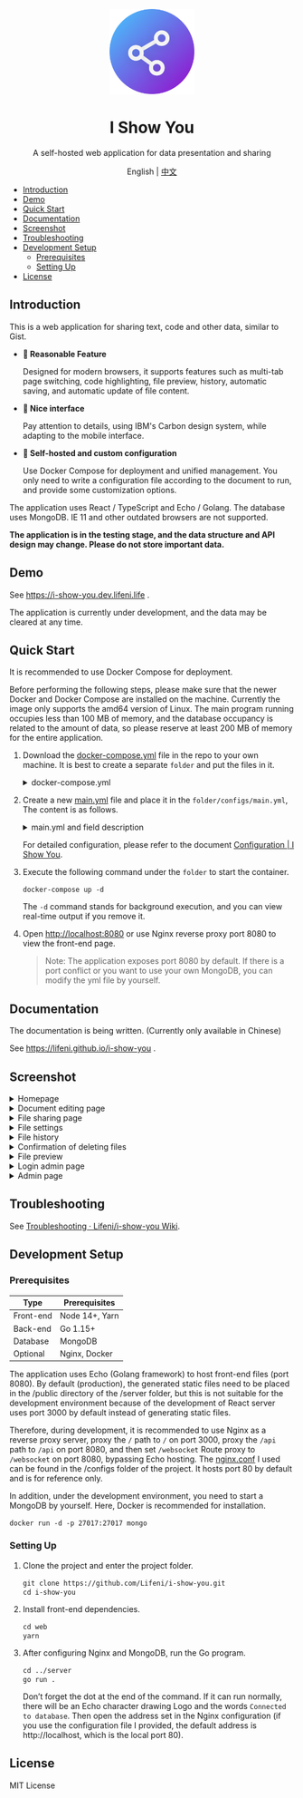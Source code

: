 <p align="center">
  <img width="150px" alt="Logo" src="logo.svg" />
</p>

<h1 align="center">I Show You</h1>
<p align="center">A self-hosted web application for data presentation and sharing</p>
<p align="center">English | <a href="README.zh-CN.md">中文</a></p>

- [Introduction](#introduction)
- [Demo](#demo)
- [Quick Start](#quick-start)
- [Documentation](#documentation)
- [Screenshot](#screenshot)
- [Troubleshooting](#troubleshooting)
- [Development Setup](#development-setup)
  - [Prerequisites](#prerequisites)
  - [Setting Up](#setting-up)
- [License](#license)

## Introduction

This is a web application for sharing text, code and other data, similar to Gist.

- **🍺 Reasonable Feature**

  Designed for modern browsers, it supports features such as multi-tab page switching, code highlighting, file preview, history, automatic saving, and automatic update of file content.

- **🎨 Nice interface**

  Pay attention to details, using IBM's Carbon design system, while adapting to the mobile interface.

- **🚀 Self-hosted and custom configuration**

  Use Docker Compose for deployment and unified management. You only need to write a configuration file according to the document to run, and provide some customization options.

The application uses React / TypeScript and Echo / Golang. The database uses MongoDB. IE 11 and other outdated browsers are not supported.

**The application is in the testing stage, and the data structure and API design may change. Please do not store important data.**

## Demo

See https://i-show-you.dev.lifeni.life .

The application is currently under development, and the data may be cleared at any time.

## Quick Start

It is recommended to use Docker Compose for deployment.

Before performing the following steps, please make sure that the newer Docker and Docker Compose are installed on the machine. Currently the image only supports the amd64 version of Linux. The main program running occupies less than 100 MB of memory, and the database occupancy is related to the amount of data, so please reserve at least 200 MB of memory for the entire application.

1. Download the [docker-compose.yml](https://github.com/Lifeni/i-show-you/blob/master/build/docker-compose.yml) file in the repo to your own machine. It is best to create a separate `folder` and put the files in it.

   <details>
     <summary>docker-compose.yml</summary>

   ```yml
   version: "3"

   services:
     mongo:
       image: mongo:latest
       container_name: i-show-you-mongo
       restart: always
       # ports:
       #   - 27017:27017
       volumes:
         - data:/data/db
       networks:
         - network

     app:
       image: lifeni/i-show-you:latest
       container_name: i-show-you-app
       restart: always
       ports:
         - 8080:8080
       volumes:
         - ./configs:/app/configs
       networks:
         - network
       depends_on:
         - mongo

   volumes:
     data:

   networks:
     network:
   ```

   </details>

2. Create a new [main.yml](https://github.com/Lifeni/i-show-you/blob/master/configs/main.yml) file and place it in the `folder/configs/main.yml`, The content is as follows.

   <details>
     <summary>main.yml and field description</summary>

   ```yml
   database:
     host: mongo
     port: 27017

   app:
     history:
       enable: true
       save_period: 60

     admin:
       enable: true
       try_count: 3
       ban_period: 120

   secret:
     jwt_key:
       file: # your_file_key
       admin: # your_admin_key

     admin: # your_admin_password
   ```

   By default, only three configurations in secret need to be added:

   - `jwt_key.file` is used to encrypt the JWT key of the file owner
   - `jwt_key.admin` is used to encrypt the JWT key of the administrator page
   - `admin` administrator page login password

   </details>

   For detailed configuration, please refer to the document [Configuration | I Show You](https://lifeni.github.io/i-show-you/config/).

3. Execute the following command under the `folder` to start the container.

   ```shell
   docker-compose up -d
   ```

   The `-d` command stands for background execution, and you can view real-time output if you remove it.

4. Open [http://localhost:8080](http://localhost:8080) or use Nginx reverse proxy port 8080 to view the front-end page.

   > Note: The application exposes port 8080 by default. If there is a port conflict or you want to use your own MongoDB, you can modify the yml file by yourself.

## Documentation

The documentation is being written. (Currently only available in Chinese)

See https://lifeni.github.io/i-show-you .

## Screenshot

<details>
  <summary>Homepage</summary>

![Homepage](https://file.lifeni.life/dashboard/i-show-you/0.webp)

</details>

<details>
  <summary>Document editing page</summary>

![File edit page](https://file.lifeni.life/dashboard/i-show-you/1.webp)

</details>

<details>
  <summary>File sharing page</summary>

![File Sharing Page](https://file.lifeni.life/dashboard/i-show-you/2.webp)

</details>

<details>
  <summary>File settings</summary>

![File Settings](https://file.lifeni.life/dashboard/i-show-you/3.webp)

</details>

<details>
  <summary>File history</summary>

![FILE HISTORY](https://file.lifeni.life/dashboard/i-show-you/4.webp)

</details>

<details>
  <summary>Confirmation of deleting files</summary>

![Confirm to delete file](https://file.lifeni.life/dashboard/i-show-you/5.webp)

</details>

<details>
  <summary>File preview</summary>

![File Preview](https://file.lifeni.life/dashboard/i-show-you/6.webp)

</details>

<details>
  <summary>Login admin page</summary>

![Login admin page](https://file.lifeni.life/dashboard/i-show-you/7.webp)

</details>

<details>
  <summary>Admin page</summary>

![Admin page](https://file.lifeni.life/dashboard/i-show-you/8.webp)

</details>

## Troubleshooting

See [Troubleshooting · Lifeni/i-show-you Wiki](https://github.com/Lifeni/i-show-you/wiki/Troubleshooting).

## Development Setup

### Prerequisites

| Type      | Prerequisites  |
| --------- | -------------- |
| Front-end | Node 14+, Yarn |
| Back-end  | Go 1.15+       |
| Database  | MongoDB        |
| Optional  | Nginx, Docker  |

The application uses Echo (Golang framework) to host front-end files (port 8080). By default (production), the generated static files need to be placed in the /public directory of the /server folder, but this is not suitable for the development environment because of the development of React server uses port 3000 by default instead of generating static files.

Therefore, during development, it is recommended to use Nginx as a reverse proxy server, proxy the `/` path to `/` on port 3000, proxy the `/api` path to `/api` on port 8080, and then set `/websocket` Route proxy to `/websocket` on port 8080, bypassing Echo hosting. The [nginx.conf](configs/nginx.conf) I used can be found in the /configs folder of the project. It hosts port 80 by default and is for reference only.

In addition, under the development environment, you need to start a MongoDB by yourself. Here, Docker is recommended for installation.

```shell
docker run -d -p 27017:27017 mongo
```

### Setting Up

1. Clone the project and enter the project folder.

   ```shell
   git clone https://github.com/Lifeni/i-show-you.git
   cd i-show-you
   ```

2. Install front-end dependencies.

   ```shell
   cd web
   yarn
   ```

3. After configuring Nginx and MongoDB, run the Go program.

   ```shell
   cd ../server
   go run .
   ```

   Don’t forget the dot at the end of the command. If it can run normally, there will be an Echo character drawing Logo and the words `Connected to database`. Then open the address set in the Nginx configuration (if you use the configuration file I provided, the default address is http://localhost, which is the local port 80).

## License

MIT License
